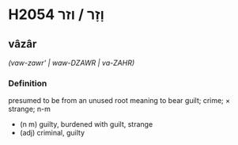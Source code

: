 # H2054 וָזָר / וזר

## vâzâr

_(vaw-zawr' | waw-DZAWR | va-ZAHR)_

### Definition

presumed to be from an unused root meaning to bear guilt; crime; × strange; n-m

- (n m) guilty, burdened with guilt, strange
- (adj) criminal, guilty
